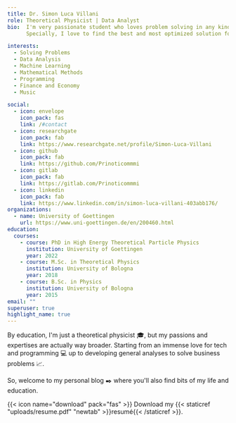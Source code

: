 ```yaml
---
title: Dr. Simon Luca Villani
role: Theoretical Physicist | Data Analyst  
bio:  I'm very passionate student who loves problem solving in any kind of matter. I'll learn it. 
      Specially, I love to find the best and most optimized solution for such problems. 

interests:
  - Solving Problems
  - Data Analysis
  - Machine Learning
  - Mathematical Methods
  - Programming
  - Finance and Economy
  - Music

social:
  - icon: envelope
    icon_pack: fas
    link: /#contact
  - icon: researchgate
    icon_pack: fab
    link: https://www.researchgate.net/profile/Simon-Luca-Villani
  - icon: github
    icon_pack: fab
    link: https://github.com/Prinoticommmi
  - icon: gitlab
    icon_pack: fab
    link: https://gitlab.com/Prinoticommmi
  - icon: linkedin
    icon_pack: fab
    link: https://www.linkedin.com/in/simon-luca-villani-403abb176/
organizations:
  - name: University of Goettingen
    url: https://www.uni-goettingen.de/en/200460.html
education:
  courses:
    - course: PhD in High Energy Theoretical Particle Physics
      institution: University of Goettingen
      year: 2022
    - course: M.Sc. in Theoretical Physics
      institution: University of Bologna
      year: 2018
    - course: B.Sc. in Physics
      institution: University of Bologna
      year: 2015
email: ""
superuser: true
highlight_name: true
---
```



By education, I'm just a theoretical physicist :mortar_board:, but my passions and expertises are actually way broader. 
Starting from an immense love for tech and programming :computer: up to developing general analyses to solve business problems :chart_with_upwards_trend:.

So, welcome to my personal blog :black_nib: where you'll also find bits of my life and education.




{{< icon name="download" pack="fas" >}} Download my {{< staticref "uploads/resume.pdf" "newtab" >}}resumé{{< /staticref >}}.
